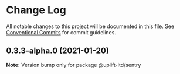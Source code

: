 # Change Log

All notable changes to this project will be documented in this file.
See [Conventional Commits](https://conventionalcommits.org) for commit guidelines.

## 0.3.3-alpha.0 (2021-01-20)

**Note:** Version bump only for package @uplift-ltd/sentry
